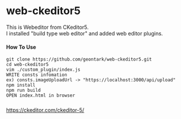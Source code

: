 # web-ckeditor5
This is Webeditor from CKeditor5.  
I installed "build type web editor" and added web editor plugins.

#### How To Use
```
git clone https://github.com/geontark/web-ckeditor5.git  
cd web-ckeditor5  
vim ./custom_plugin/index.js  
WRITE consts infomation 
ex) consts.imageUploadUrl -> "https://localhost:3000/api/upload"  
npm install  
npm run build  
OPEN index.html in browser  
```

#####
https://ckeditor.com/ckeditor-5/
